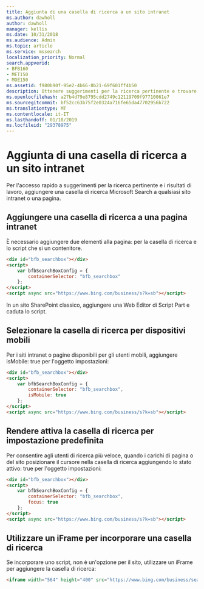 ```yaml
---
title: Aggiunta di una casella di ricerca a un sito intranet
ms.author: dawholl
author: dawholl
manager: kellis
ms.date: 10/31/2018
ms.audience: Admin
ms.topic: article
ms.service: mssearch
localization_priority: Normal
search.appverid:
- BFB160
- MET150
- MOE150
ms.assetid: f980b90f-95e2-4b66-8b21-69f601ff4b50
description: Ottenere suggerimenti per la ricerca pertinente e trovare più rapidamente i risultati di lavoro mediante l'aggiunta di una casella di ricerca Microsoft Search a un sito intranet o una pagina.
ms.openlocfilehash: a27b4d79e8795cdd2749c12119709f97710061e7
ms.sourcegitcommit: bf52cc63b75f2e0324a716fe65da47702956b722
ms.translationtype: MT
ms.contentlocale: it-IT
ms.lasthandoff: 01/18/2019
ms.locfileid: "29378975"
---
```

# <a name="add-a-search-box-to-your-intranet-site"></a>Aggiunta di una casella di ricerca a un sito intranet

Per l'accesso rapido a suggerimenti per la ricerca pertinente e i risultati di lavoro, aggiungere una casella di ricerca Microsoft Search a qualsiasi sito intranet o una pagina.
  
## <a name="add-a-search-box-to-an-intranet-page"></a>Aggiungere una casella di ricerca a una pagina intranet

È necessario aggiungere due elementi alla pagina: per la casella di ricerca e lo script che si un contenitore.
  
```html
<div id="bfb_searchbox"></div>
<script>
    var bfbSearchBoxConfig = {
        containerSelector: "bfb_searchbox"
    };
</script>
<script async src="https://www.bing.com/business/s?k=sb"></script>
```

In un sito SharePoint classico, aggiungere una Web Editor di Script Part e caduta lo script.
  
## <a name="enable-the-search-box-for-mobile"></a>Selezionare la casella di ricerca per dispositivi mobili

Per i siti intranet o pagine disponibili per gli utenti mobili, aggiungere isMobile: true per l'oggetto impostazioni:
  
```html
<div id="bfb_searchbox"></div>
<script>
    var bfbSearchBoxConfig = {
        containerSelector: "bfb_searchbox", 
        isMobile: true
    };
</script>
<script async src="https://www.bing.com/business/s?k=sb"></script>
```

## <a name="put-focus-on-the-search-box-by-default"></a>Rendere attiva la casella di ricerca per impostazione predefinita

Per consentire agli utenti di ricerca più veloce, quando i carichi di pagina o del sito posizionare il cursore nella casella di ricerca aggiungendo lo stato attivo: true per l'oggetto impostazioni:
  
```html
<div id="bfb_searchbox"></div>
<script>
    var bfbSearchBoxConfig = {
        containerSelector: "bfb_searchbox",
        focus: true
    };
</script>
<script async src="https://www.bing.com/business/s?k=sb"></script>
```

## <a name="use-an-iframe-to-embed-a-search-box"></a>Utilizzare un iFrame per incorporare una casella di ricerca

Se incorporare uno script, non è un'opzione per il sito, utilizzare un iFrame per aggiungere la casella di ricerca:
  
```html
<iframe width="564" height="400" src="https://www.bing.com/business/searchbox"></iframe>
```
